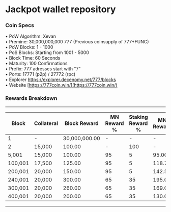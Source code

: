 
Jackpot wallet repository 
=====================================

### Coin Specs

• PoW Algorithm: Xevan   
• Premine: 30,000,000,000 777 (Previous coinsupply of 777+FUNC)   
• PoW Blocks: 1 - 1000   
• PoS Blocks: Starting from 1001 - 5000  
• Block Time: 60 Seconds   
• Maturity: 100 Confirmations   
• Prefix: 777 adresses start with "7"   
• Ports: 17771 (p2p) / 27772 (rpc)  
• Explorer https://explorer.decenomy.net/777/blocks   
• Website [https://777coin.win/](https://777coin.win/)

### Rewards Breakdown

---

| Block   | Collateral | Block Reward  | MN Reward % | Staking Reward % | MN Reward | Staker Reward |
| ------- | ---------- | ------------- | ----------- | ---------------- | --------- | ------------- |
| 1       | \-         | 30,000,000.00 | \-          | \-               | \-        | \-            |
| 2       | 15,000     | 100.00        | \-          | 100              | \-        | 100.00        |
| 5,001   | 15,000     | 100.00        | 95          | 5                | 95.00     | 5.00          |
| 100,001 | 17,500     | 125.00        | 95          | 5                | 118.75    | 6.25          |
| 200,001 | 20,000     | 150.00        | 95          | 5                | 142.50    | 7.50          |
| 240,001 | 20,000     | 300.00        | 65          | 35               | 195.00    | 105.00        |
| 300,001 | 20,000     | 260.00        | 65          | 35               | 169.00    | 91.00         |
| 400,001 | 20,000     | 200.00        | 65          | 35               | 130.00    | 70.00         |

---
